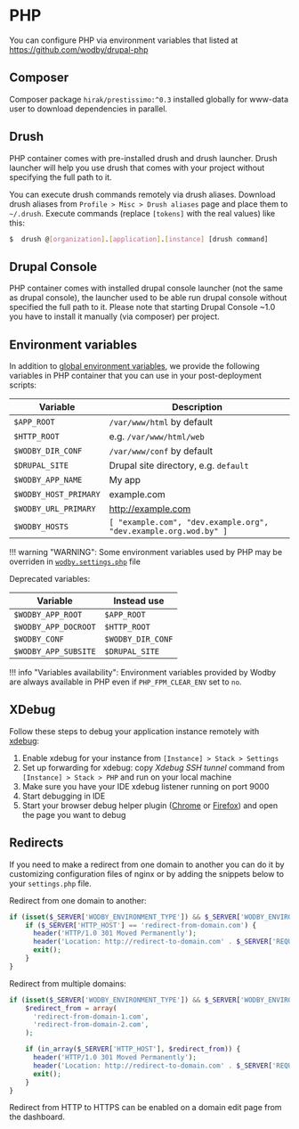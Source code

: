 # PHP

You can configure PHP via environment variables that listed at https://github.com/wodby/drupal-php

## Composer

Composer package `hirak/prestissimo:^0.3` installed globally for www-data user to download dependencies in parallel.

## Drush

PHP container comes with pre-installed drush and drush launcher. Drush launcher will help you use drush that comes with your project without specifying the full path to it. 

You can execute drush commands remotely via drush aliases. Download drush aliases from `Profile > Misc > Drush aliases` page and place them to `~/.drush`. Execute commands (replace `[tokens]` with the real values) like this:

```bash
$  drush @[organization].[application].[instance] [drush command]
```

## Drupal Console

PHP container comes with installed drupal console launcher (not the same as drupal console), the launcher used to be able run drupal console without specified the full path to it. Please note that starting Drupal Console ~1.0 you have to install it manually (via composer) per project.

## Environment variables

In addition to [global environment variables](https://docs.wodby.com/infrastructure/environment-variables.html), we provide the following variables in PHP container that you can use in your post-deployment scripts:

| Variable              | Description                                                      |
| --------------------- | ---------------------------------------------------------------- |
| `$APP_ROOT`           | `/var/www/html` by default                                       |
| `$HTTP_ROOT`          | e.g. `/var/www/html/web`                                         |
| `$WODBY_DIR_CONF`     | `/var/www/conf` by default                                       |
| `$DRUPAL_SITE`        | Drupal site directory, e.g. `default`                            |
| `$WODBY_APP_NAME`     | My app                                                           |
| `$WODBY_HOST_PRIMARY` | example.com                                                      |
| `$WODBY_URL_PRIMARY`  | http://example.com                                               |
| `$WODBY_HOSTS`        | `[ "example.com", "dev.example.org", "dev.example.org.wod.by" ]` |

!!! warning "WARNING": 
    Some environment variables used by PHP may be overriden in [`wodby.settings.php`](../drupal-settings.md) file

Deprecated variables:

| Variable             | Instead use       |
| -------------------- | ----------------- |
| `$WODBY_APP_ROOT`    | `$APP_ROOT`       |
| `$WODBY_APP_DOCROOT` | `$HTTP_ROOT`      |
| `$WODBY_CONF`        | `$WODBY_DIR_CONF` |
| `$WODBY_APP_SUBSITE` | `$DRUPAL_SITE`    |

!!! info "Variables availability": 
    Environment variables provided by Wodby are always available in PHP even if `PHP_FPM_CLEAR_ENV` set to `no`. 

## XDebug

Follow these steps to debug your application instance remotely with [xdebug](http://xdebug.org/docs/install):

1. Enable xdebug for your instance from `[Instance] > Stack > Settings`
2. Set up forwarding for xdebug: copy _Xdebug SSH tunnel_ command from `[Instance] > Stack > PHP` and run on your local machine
3. Make sure you have your IDE xdebug listener running on port 9000
4. Start debugging in IDE
5. Start your browser debug helper plugin ([Chrome](https://chrome.google.com/webstore/detail/xdebug-helper/eadndfjplgieldjbigjakmdgkmoaaaoc?hl=en) or [Firefox](https://addons.mozilla.org/en-us/firefox/addon/the-easiest-xdebug)) and open the page you want to debug

## Redirects

If you need to make a redirect from one domain to another you can do it by customizing configuration files of nginx or by adding the snippets below to your `settings.php` file.

Redirect from one domain to another:

```php
if (isset($_SERVER['WODBY_ENVIRONMENT_TYPE']) && $_SERVER['WODBY_ENVIRONMENT_TYPE'] == 'prod' && php_sapi_name() != "cli") {
    if ($_SERVER['HTTP_HOST'] == 'redirect-from-domain.com') {
      header('HTTP/1.0 301 Moved Permanently');
      header('Location: http://redirect-to-domain.com' . $_SERVER['REQUEST_URI']);
      exit();
    }
}
```

Redirect from multiple domains:

```php
if (isset($_SERVER['WODBY_ENVIRONMENT_TYPE']) && $_SERVER['WODBY_ENVIRONMENT_TYPE'] == 'prod' && php_sapi_name() != "cli") {
    $redirect_from = array(
      'redirect-from-domain-1.com',
      'redirect-from-domain-2.com',
    );

    if (in_array($_SERVER['HTTP_HOST'], $redirect_from)) {
      header('HTTP/1.0 301 Moved Permanently');
      header('Location: http://redirect-to-domain.com' . $_SERVER['REQUEST_URI']);
      exit();
    }
}
```

Redirect from HTTP to HTTPS can be enabled on a domain edit page from the dashboard.
